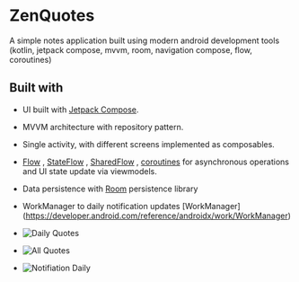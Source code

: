 # ZenQuotes

A simple notes application built using modern android development tools (kotlin, jetpack compose,
mvvm, room, navigation compose, flow, coroutines)

## Built with

* UI built with [Jetpack Compose](https://developer.android.com/jetpack/compose).
* MVVM architecture with repository pattern.
* Single activity, with different screens implemented as composables.
* [Flow](https://developer.android.com/kotlin/flow)
  , [StateFlow](https://developer.android.com/kotlin/flow/stateflow-and-sharedflow)
  , [SharedFlow](https://developer.android.com/kotlin/flow/stateflow-and-sharedflow)
  , [coroutines](https://developer.android.com/kotlin/coroutines) for asynchronous operations and UI
  state update via viewmodels.
* Data persistence with [Room](https://developer.android.com/jetpack/androidx/releases/room)
  persistence library
* WorkManager to daily notification updates [WorkManager] (https://developer.android.com/reference/androidx/work/WorkManager)


* ![Daily Quotes](https://github.com/user-attachments/assets/40a1e67c-b704-4497-9885-235920a9f5b2)
* ![All Quotes](https://github.com/user-attachments/assets/ae4ead6e-ff53-407b-98b1-379629abb24f)
* ![Notifiation Daily](https://github.com/user-attachments/assets/010d58ea-1e68-4738-bedc-c8ce1e389296)
